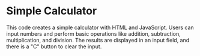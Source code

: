 # Simple Calculator
This code creates a simple calculator with HTML and JavaScript. Users can input numbers and perform basic operations like addition, subtraction, multiplication, and division. The results are displayed in an input field, and there is a "C" button to clear the input.

